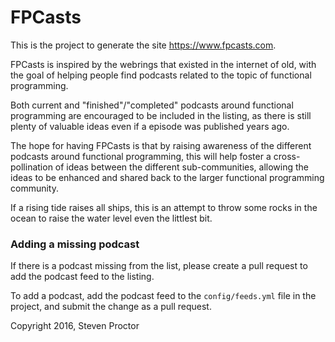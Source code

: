# FPCasts

This is the project to generate the site https://www.fpcasts.com.

FPCasts is inspired by the webrings that existed in the internet of old, with the goal of helping people find podcasts related to the topic of functional programming.

Both current and "finished"/"completed" podcasts around functional programming are encouraged to be included in the listing, as there is still plenty of valuable ideas even if a episode was published years ago.

The hope for having FPCasts is that by raising awareness of the different podcasts around functional programming, this will help foster a cross-pollination of ideas between the different sub-communities, allowing the ideas to be enhanced and shared back to the larger functional programming community.

If a rising tide raises all ships, this is an attempt to throw some rocks in the ocean to raise the water level even the littlest bit.

### Adding a missing podcast

If there is a podcast missing from the list, please create a pull request to add the podcast feed to the listing.

To add a podcast, add the podcast feed to the `config/feeds.yml` file in the project, and submit the change as a pull request.

Copyright 2016, Steven Proctor
